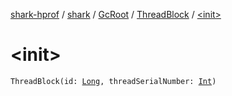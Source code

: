 [shark-hprof](../../../index.md) / [shark](../../index.md) / [GcRoot](../index.md) / [ThreadBlock](index.md) / [&lt;init&gt;](./-init-.md)

# &lt;init&gt;

`ThreadBlock(id: `[`Long`](https://kotlinlang.org/api/latest/jvm/stdlib/kotlin/-long/index.html)`, threadSerialNumber: `[`Int`](https://kotlinlang.org/api/latest/jvm/stdlib/kotlin/-int/index.html)`)`